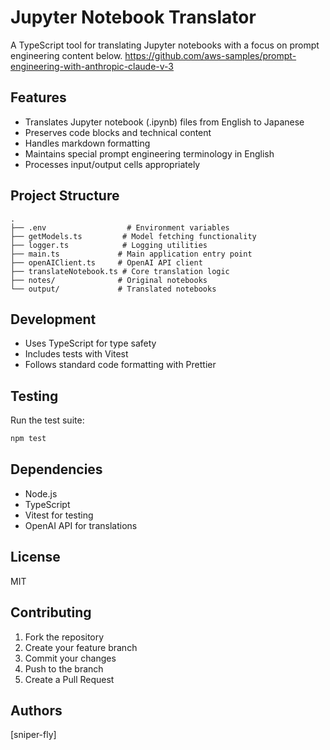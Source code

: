 # Jupyter Notebook Translator

A TypeScript tool for translating Jupyter notebooks with a focus on prompt engineering content below.
https://github.com/aws-samples/prompt-engineering-with-anthropic-claude-v-3

## Features

- Translates Jupyter notebook (.ipynb) files from English to Japanese
- Preserves code blocks and technical content 
- Handles markdown formatting
- Maintains special prompt engineering terminology in English
- Processes input/output cells appropriately

## Project Structure

```
.
├── .env                  # Environment variables
├── getModels.ts         # Model fetching functionality
├── logger.ts            # Logging utilities
├── main.ts             # Main application entry point
├── openAIClient.ts     # OpenAI API client
├── translateNotebook.ts # Core translation logic
├── notes/              # Original notebooks
└── output/             # Translated notebooks
```

## Development
- Uses TypeScript for type safety
- Includes tests with Vitest
- Follows standard code formatting with Prettier

## Testing

Run the test suite:
```sh
npm test
```

## Dependencies
- Node.js
- TypeScript
- Vitest for testing
- OpenAI API for translations

## License

MIT

## Contributing

1. Fork the repository
2. Create your feature branch
3. Commit your changes 
4. Push to the branch
5. Create a Pull Request

## Authors

[sniper-fly]

